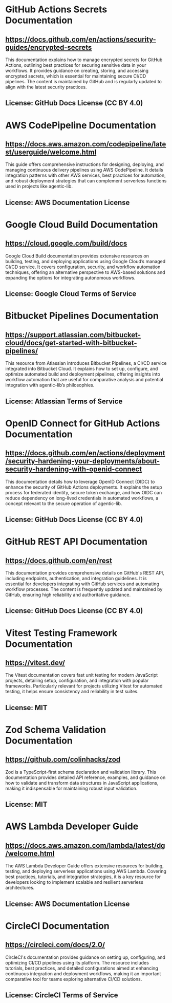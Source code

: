 # GitHub Actions Secrets Documentation
## https://docs.github.com/en/actions/security-guides/encrypted-secrets
This documentation explains how to manage encrypted secrets for GitHub Actions, outlining best practices for securing sensitive data in your workflows. It provides guidance on creating, storing, and accessing encrypted secrets, which is essential for maintaining secure CI/CD pipelines. The content is maintained by GitHub and is regularly updated to align with the latest security practices.
## License: GitHub Docs License (CC BY 4.0)

# AWS CodePipeline Documentation
## https://docs.aws.amazon.com/codepipeline/latest/userguide/welcome.html
This guide offers comprehensive instructions for designing, deploying, and managing continuous delivery pipelines using AWS CodePipeline. It details integration patterns with other AWS services, best practices for automation, and robust deployment strategies that can complement serverless functions used in projects like agentic-lib.
## License: AWS Documentation License

# Google Cloud Build Documentation
## https://cloud.google.com/build/docs
Google Cloud Build documentation provides extensive resources on building, testing, and deploying applications using Google Cloud’s managed CI/CD service. It covers configuration, security, and workflow automation techniques, offering an alternative perspective to AWS-based solutions and expanding the options for integrating autonomous workflows.
## License: Google Cloud Terms of Service

# Bitbucket Pipelines Documentation
## https://support.atlassian.com/bitbucket-cloud/docs/get-started-with-bitbucket-pipelines/
This resource from Atlassian introduces Bitbucket Pipelines, a CI/CD service integrated into Bitbucket Cloud. It explains how to set up, configure, and optimize automated build and deployment pipelines, offering insights into workflow automation that are useful for comparative analysis and potential integration with agentic-lib’s philosophies.
## License: Atlassian Terms of Service

# OpenID Connect for GitHub Actions Documentation
## https://docs.github.com/en/actions/deployment/security-hardening-your-deployments/about-security-hardening-with-openid-connect
This documentation details how to leverage OpenID Connect (OIDC) to enhance the security of GitHub Actions deployments. It explains the setup process for federated identity, secure token exchange, and how OIDC can reduce dependency on long-lived credentials in automated workflows, a concept relevant to the secure operation of agentic-lib.
## License: GitHub Docs License (CC BY 4.0)

# GitHub REST API Documentation
## https://docs.github.com/en/rest
This documentation provides comprehensive details on GitHub's REST API, including endpoints, authentication, and integration guidelines. It is essential for developers integrating with GitHub services and automating workflow processes. The content is frequently updated and maintained by GitHub, ensuring high reliability and authoritative guidance.
## License: GitHub Docs License (CC BY 4.0)

# Vitest Testing Framework Documentation
## https://vitest.dev/
The Vitest documentation covers fast unit testing for modern JavaScript projects, detailing setup, configuration, and integration with popular frameworks. Particularly relevant for projects utilizing Vitest for automated testing, it helps ensure consistency and reliability in test suites.
## License: MIT

# Zod Schema Validation Documentation
## https://github.com/colinhacks/zod
Zod is a TypeScript-first schema declaration and validation library. This documentation provides detailed API reference, examples, and guidance on how to validate and transform data structures in JavaScript applications, making it indispensable for maintaining robust input validation.
## License: MIT

# AWS Lambda Developer Guide
## https://docs.aws.amazon.com/lambda/latest/dg/welcome.html
The AWS Lambda Developer Guide offers extensive resources for building, testing, and deploying serverless applications using AWS Lambda. Covering best practices, tutorials, and integration strategies, it is a key resource for developers looking to implement scalable and resilient serverless architectures.
## License: AWS Documentation License

# CircleCI Documentation
## https://circleci.com/docs/2.0/
CircleCI's documentation provides guidance on setting up, configuring, and optimizing CI/CD pipelines using its platform. The resource includes tutorials, best practices, and detailed configurations aimed at enhancing continuous integration and deployment workflows, making it an important comparative tool for teams exploring alternative CI/CD solutions.
## License: CircleCI Terms of Service
